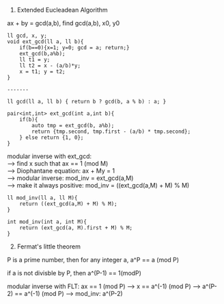 1. Extended Eucleadean Algorithm

ax + by = gcd(a,b), find gcd(a,b), x0, y0  

```
ll gcd, x, y;
void ext_gcd(ll a, ll b){
    if(b==0){x=1; y=0; gcd = a; return;}
    ext_gcd(b,a%b);
    ll t1 = y;
    ll t2 = x - (a/b)*y;
    x = t1; y = t2;
}

-------

ll gcd(ll a, ll b) { return b ? gcd(b, a % b) : a; }

pair<int,int> ext_gcd(int a,int b){
    if(b){
        auto tmp = ext_gcd(b, a%b);
        return {tmp.second, tmp.first - (a/b) * tmp.second};
    } else return {1, 0};
}

```

modular inverse with ext_gcd:  
--> find x such that ax == 1 (mod M)  
--> Diophantane equation: ax + My = 1  
--> modular inverse: mod_inv = ext_gcd(a,M)  
--> make it always positive: mod_inv = ((ext_gcd(a,M) + M) % M)  

```
ll mod_inv(ll a, ll M){
    return ((ext_gcd(a,M) + M) % M);
}

int mod_inv(int a, int M){
    return (ext_gcd(a, M).first + M) % M;
}
```

2. Fermat's little theorem  

P is a prime number, then for any integer a, a^P == a (mod P)  

if a is not divisble by P, then a^(P-1) == 1(modP)  

modular inverse with FLT:
ax == 1 (mod P)
--> x == a^(-1) (mod P)
--> a^(P-2) == a^(-1) (mod P)
--> mod_inv: a^(P-2)


